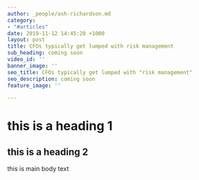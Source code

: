 ```yaml
---
author: _people/ash-richardson.md
category:
- "#articles"
date: 2019-11-12 14:45:28 +1000
layout: post
title: CFOs typically get lumped with risk management
sub_heading: coming soon
video_id: ''
banner_image: ''
seo_title: CFOs typically get lumped with "risk management"
seo_description: coming soon
feature_image: ''

---
```

# this is a heading 1

<insert image here>

## this is a heading 2

this is main body text